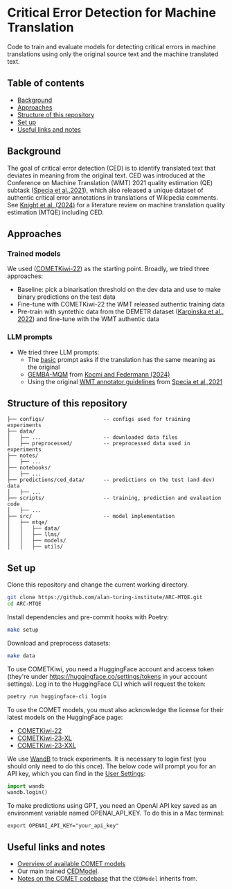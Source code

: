 # Critical Error Detection for Machine Translation

Code to train and evaluate models for detecting critical errors in machine translations using only the original source text and the machine translated text.

## Table of contents

- [Background](#background)
- [Approaches](#approaches)
- [Structure of this repository](#structure-of-this-repository)
- [Set up](#set-up)
- [Useful links and notes](#useful-links-and-notes)

## Background

The goal of critical error detection (CED) is to identify translated text that deviates in meaning from the original text. CED was introduced at the Conference on Machine Translation (WMT) 2021 quality estimation (QE) subtask ([Specia et al.,2021](https://aclanthology.org/2021.wmt-1.71/)), which also released a unique dataset of authentic critical error annotations in translations of Wikipedia comments. See [Knight et al. (2024)](https://doi.org/10.5281/zenodo.10931558) for a literature review on machine translation quality estimation (MTQE) including CED.

## Approaches

### Trained models

We used ([COMETKiwi-22](https://huggingface.co/Unbabel/wmt22-cometkiwi-da)) as the starting point. Broadly, we tried three approaches:
- Baseline: pick a binarisation threshold on the dev data and use to make binary predictions on the test data
- Fine-tune with COMETKiwi-22 the WMT released authentic training data
- Pre-train with syntethic data from the DEMETR dataset ([Karpinska et al., 2022](https://doi.org/10.18653/v1/2022.emnlp-main.649)) and fine-tune with the WMT authentic data

### LLM prompts

- We tried three LLM prompts:
    - The [basic](src/mtqe/llms/query.py) prompt asks if the translation has the same meaning as the original
    - [GEMBA-MQM](src/mtqe/llms/gemba.py) from [Kocmi and Federmann (2024)](https://arxiv.org/abs/2310.13988)
    - Using the original [WMT annotator guidelines](src/mtqe/llms/annotator_guidelines.py) from [Specia et al.,2021](https://aclanthology.org/2021.wmt-1.71/)


## Structure of this repository

```
├── configs/                   -- configs used for training experiments
├── data/
│   ├── ...                    -- downloaded data files
│   ├── preprocessed/          -- preprocessed data used in experiments
├── notes/
│   ├── ...
├── notebooks/
│   ├── ...
├── predictions/ced_data/      -- predictions on the test (and dev) data
│   ├── ...
├── scripts/                   -- training, prediction and evaluation code
│   ├── ...
├── src/                       -- model implementation
│   ├── mtqe/
│   │   ├── data/
│   │   ├── llms/
│   │   ├── models/
│   │   ├── utils/
```

## Set up

Clone this repository and change the current working directory.

```bash
git clone https://github.com/alan-turing-institute/ARC-MTQE.git
cd ARC-MTQE
```

Install dependencies and pre-commit hooks with Poetry:

```bash
make setup
```

Download and preprocess datasets:

```bash
make data
```

To use COMETKiwi, you need a HuggingFace account and access token (they're under https://huggingface.co/settings/tokens in your account settings). Log in to the HuggingFace CLI which will request the token:

```bash
poetry run huggingface-cli login
```

To use the COMET models, you must also acknowledge the license for their latest models on the HuggingFace page:
- [COMETKiwi-22](https://huggingface.co/Unbabel/wmt22-cometkiwi-da)
- [COMETKiwi-23-XL](https://huggingface.co/Unbabel/wmt23-cometkiwi-da-xl)
- [COMETKiwi-23-XXL](https://huggingface.co/Unbabel/wmt23-cometkiwi-da-xxl)

We use [WandB](https://wandb.ai/) to track experiments. It is necessary to login first (you should only need to do this once). The below code will prompt you for an API key, which you can find in the [User Settings](https://wandb.ai/settings):

```python
import wandb
wandb.login()
```

To make predictions using GPT, you need an OpenAI API key saved as an environment variable named OPENAI_API_KEY. To do this in a Mac terminal:

```
export OPENAI_API_KEY="your_api_key"
```

## Useful links and notes

- [Overview of available COMET models](https://github.com/Unbabel/COMET/blob/master/MODELS.md)
- Our main trained [CEDModel](src/mtqe/models/comet.py).
- [Notes on the COMET codebase](notes/COMET.md) that the `CEDModel` inherits from.
